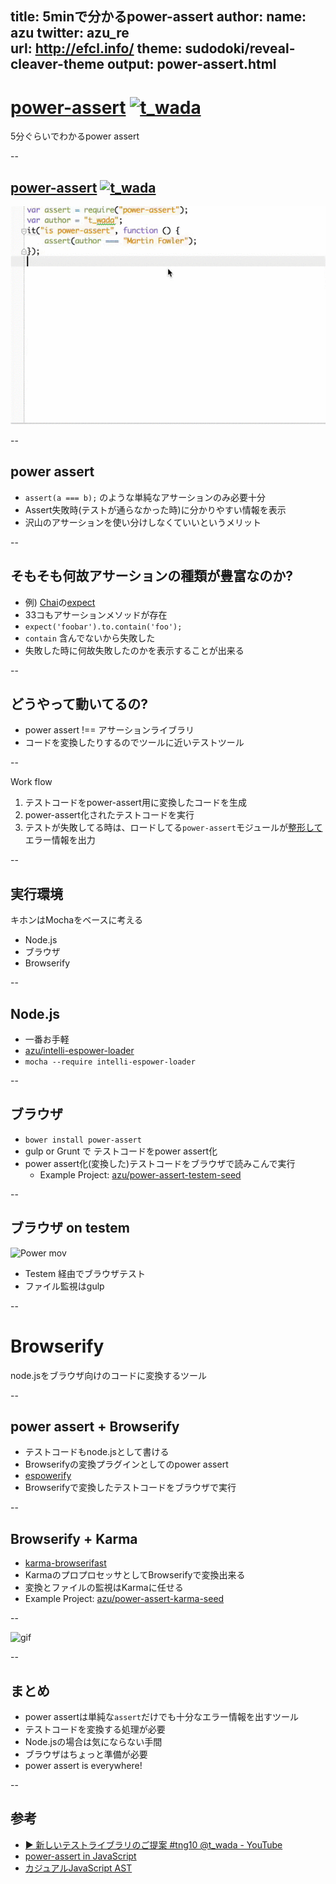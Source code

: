 title: 5minで分かるpower-assert
author:
  name: azu
  twitter: azu_re  
  url: http://efcl.info/
theme: sudodoki/reveal-cleaver-theme
output: power-assert.html
--

# [power-assert](https://github.com/twada/power-assert "power-assert") [![t_wada](http://www.gravatar.com/avatar/9f3a83db74bee75a64b5e6ed106a775c.jpg?s=32)](https://github.com/twada)

5分ぐらいでわかるpower assert

--

## [power-assert](https://github.com/twada/power-assert "power-assert") [![t_wada](http://www.gravatar.com/avatar/9f3a83db74bee75a64b5e6ed106a775c.jpg?s=32)](https://github.com/twada)


<img src="power-assert.gif" />

--

## power assert

* `assert(a === b);` のような単純なアサーションのみ必要十分
* Assert失敗時(テストが通らなかった時)に分かりやすい情報を表示
*  沢山のアサーションを使い分けしなくていいというメリット

--

## そもそも何故アサーションの種類が豊富なのか?

* 例) [Chai](http://chaijs.com/ "Chai")の[expect](http://chaijs.com/api/bdd/ "expect")
* 33コもアサーションメソッドが存在
* `expect('foobar').to.contain('foo');`
* `contain` 含んでないから失敗した
* 失敗した時に何故失敗したのかを表示することが出来る

--

## どうやって動いてるの?

* power assert !== アサーションライブラリ
* コードを変換したりするのでツールに近いテストツール

--

Work flow

1. テストコードをpower-assert用に変換したコードを生成
2. power-assert化されたテストコードを実行
3. テストが失敗してる時は、ロードしてる`power-assert`モジュールが[整形して](https://github.com/twada/power-assert-formatter "twada/power-assert-formatter")エラー情報を出力

--

## 実行環境

キホンはMochaをベースに考える

* Node.js
* ブラウザ
* Browserify

--

## Node.js

* 一番お手軽
* [azu/intelli-espower-loader](https://github.com/azu/intelli-espower-loader "azu/intelli-espower-loader")
* `mocha --require intelli-espower-loader`

--

## ブラウザ

* `bower install power-assert`
* gulp or Grunt で テストコードをpower assert化
* power assert化(変換した)テストコードをブラウザで読みこんで実行
	* Example Project:  [azu/power-assert-testem-seed](https://github.com/azu/power-assert-testem-seed "azu/power-assert-testem-seed")

--

## ブラウザ on testem

<img src="http://efcl.info/wp-content/uploads/2014/04/power-.mov.gif" alt="Power mov" title="power-.mov.gif" border="0" width="600" height="400" />

* Testem 経由でブラウザテスト
* ファイル監視はgulp

--

# Browserify

node.jsをブラウザ向けのコードに変換するツール

--

## power assert + Browserify


* テストコードもnode.jsとして書ける
* Browserifyの変換プラグインとしてのpower assert
* [espowerify](https://github.com/twada/espowerify "espowerify")
* Browserifyで変換したテストコードをブラウザで実行

--

## Browserify + Karma

* [karma-browserifast](https://github.com/cjohansen/karma-browserifast "karma-browserifast")
* KarmaのプロプロセッサとしてBrowserifyで変換出来る
* 変換とファイルの監視はKarmaに任せる
* Example Project: [azu/power-assert-karma-seed](https://github.com/azu/power-assert-karma-seed "azu/power-assert-karma-seed")

--

![gif](http://i.gyazo.com/4daa1c15931e4de407a382c8fd895339.gif)

--

## まとめ

* power assertは単純な`assert`だけでも十分なエラー情報を出すツール
* テストコードを変換する処理が必要
* Node.jsの場合は気にならない手間
* ブラウザはちょっと準備が必要
* power assert is everywhere!

--

## 参考

* [▶ 新しいテストライブラリのご提案 #tng10 @t_wada - YouTube](https://www.youtube.com/watch?v=aDoQxqO_6rI "▶ 新しいテストライブラリのご提案 #tng10 @t_wada - YouTube")
* [power-assert in JavaScript](http://www.slideshare.net/t_wada/powerassert-in-javascript "power-assert in JavaScript")
* [カジュアルJavaScript AST](http://azu.github.io/slide/JSojisan/ "カジュアルJavaScript AST")